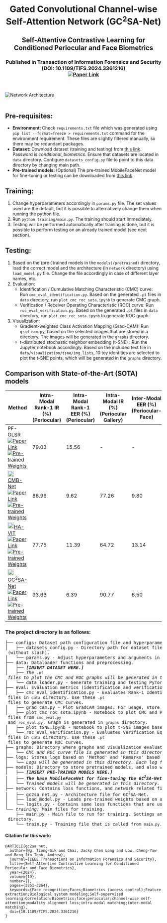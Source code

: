 <h1 align="center">
    Gated Convolutional Channel-wise Self-Attention Network (GC<sup>2</sup>SA-Net)
</h1>
<h2 align="center">
    Self-Attentive Contrastive Learning for Conditioned Periocular and Face Biometrics
</h2>
<h3 align="center">
    Published in Transaction of Information Forensics and Security (DOI: 10.1109/TIFS.2024.3361216) </br>
    <a href="https://ieeexplore.ieee.org/document/10418204"> <img src="https://img.shields.io/badge/paper-link-blue.svg" alt="Paper Link"> </a>
</h3>
<br/>

![Network Architecture](GC2SA_Net_Architecture.jpg?raw=true "GC2SA_Net")
<br/></br>

## Pre-requisites:
- <b>Environment: </b>Check `requirements.txt` file which was generated using `pip list --format=freeze > requirements.txt` command for the environment requirement. These files are slightly filtered manually, so there may be redundant packages.
- <b>Dataset: </b> Download dataset (training and testing) from [this link](https://www.dropbox.com/s/bfub8fmc44tvcxb/periocular_face_dataset.zip?dl=0). Password is _conditional\_biometrics_.
Ensure that datasets are located in `data` directory. Configure `datasets_config.py` file to point to this data directory by changing main path.
- <b>Pre-trained models: </b>(Optional) The pre-trained MobileFaceNet model for fine-tuning or testing can be downloaded from [this link](https://www.dropbox.com/scl/fi/l3k1h3tc12vy7puargfc3/MobileFaceNet_1024.pt?rlkey=m9zock9slmaivhij6sptjyzl6&st=jy9cb6oj&dl=0).

## Training: 
1. Change hyperparameters accordingly in `params.py` file. The set values used are the default, but it is possible to alternatively change them when running the python file.
2. Run `python training/main.py`. The training should start immediately.
3. Testing will be performed automatically after training is done, but it is possible to perform testing on an already trained model (see next section).

## Testing:
1. Based on the (pre-)trained models in the `models(/pretrained)` directory, load the correct model and the architecture (in `network` directory) using `load_model.py` file. Change the file accordingly in case of different layer names, etc.
2. Evaluation:
    * Identification / Cumulative Matching Characteristic (CMC) curve: Run `cmc_eval_identification.py`. Based on the generated <code>.pt</code> files in `data` directory, run `plot_cmc_roc_sota.ipynb` to generate CMC graph.
    * Verification / Receiver Operating Characteristic (ROC) curve: Run `roc_eval_verification.py`. Based on the generated <code>.pt</code> files in `data` directory, run `plot_cmc_roc_sota.ipynb` to generate ROC graph.
3. Visualization:
    * Gradient-weighted Class Activation Mapping (Grad-CAM): Run `grad_cam.py`, based on the selected images that are stored in a directory. The images will be generated in the `graphs` directory.
    * t-distributed stochastic neighbor embedding (t-SNE) : Run the Jupyter notebook accordingly. Based on the included text file in `data/visualization/tsne/img_lists`, 10 toy identities are selected to plot the t-SNE points, which will be generated in the `graphs` directory.

## Comparison with State-of-the-Art (SOTA) models

| Method | Intra-Modal Rank-1 IR (%) <br> (Periocular) | Intra-Modal Rank-1 EER (%) <br> (Periocular) | Intra-Modal IR (%) <br> (Periocular Gallery) | Inter-Modal EER (%) <br> (Periocular-Face) |
| --- | --- | --- | --- | --- |
| PF-GLSR <a href="https://ieeexplore.ieee.org/document/9159854"> <img src="https://img.shields.io/badge/paper-link-blue.svg" alt="Paper Link"> </a> <br> <a href="https://www.dropbox.com/scl/fo/gc7lnp66p706ecfr3exz2/AF6Jx_LKAeDOaKqDr2rbtMk?rlkey=skqp1kbwrd3uua1fk68qgmu01&st=dyunrk9r&dl=0"> <img src="https://img.shields.io/badge/pre--trained%20weights-8A2BE2" alt="Pre-trained Weights"> </a> | 79.03 | 15.56 | - | - |
| <a href="https://github.com/tiongsikng/cb_net" target="_blank" rel="noopener noreferrer"><img src="https://raw.githubusercontent.com/FortAwesome/Font-Awesome/6.x/svgs/brands/github.svg" width="20" height="20">CMB-Net</a> <a href="https://ieeexplore.ieee.org/document/9956636"> <img src="https://img.shields.io/badge/paper-link-blue.svg" alt="Paper Link"> </a> <br> <a href="https://www.dropbox.com/scl/fo/h3grey98yeh0ir7i82lbd/AINQZy8eAEU3F4rXJm50MCE?rlkey=h0i1vv0a36uu4xsd2s41bdnaf&st=3ws0bo5q&dl=0"> <img src="https://img.shields.io/badge/pre--trained%20weights-8A2BE2" alt="Pre-trained Weights"> </a> | 86.96 | 9.62 | 77.26 | 9.80 |
| <a href="https://github.com/MIS-DevWorks/HA-ViT" target="_blank" rel="noopener noreferrer"><img src="https://raw.githubusercontent.com/FortAwesome/Font-Awesome/6.x/svgs/brands/github.svg" width="20" height="20">HA-ViT</a> <a href="https://ieeexplore.ieee.org/document/10068230"> <img src="https://img.shields.io/badge/paper-link-blue.svg" alt="Paper Link"> </a> <br> <a href="https://www.dropbox.com/scl/fo/crjb30rnxe95e6cdbolsk/AFT0bjj1-OzFuRTrictlAuQ?rlkey=rmpe6mriebl5l051pcfatog11&st=os5z2084&dl=0"> <img src="https://img.shields.io/badge/pre--trained%20weights-8A2BE2" alt="Pre-trained Weights"> </a> | 77.75 | 11.39 | 64.72 | 13.14 |
| <a href="https://github.com/tiongsikng/gc2sa_net" target="_blank" rel="noopener noreferrer"><img src="https://raw.githubusercontent.com/FortAwesome/Font-Awesome/6.x/svgs/brands/github.svg" width="20" height="20">GC<sup>2</sup>SA-Net</a> <a href="https://ieeexplore.ieee.org/document/10418204"> <img src="https://img.shields.io/badge/paper-link-blue.svg" alt="Paper Link"> </a> <br> <a href="https://www.dropbox.com/scl/fo/z0sxpfbzmgp76erlcjxij/AIthSVT0Ju6VNeZupjtju1Y?rlkey=k8ivz5l1gv464e4dbxvfu40gc&e=1&st=0yt7hmr1&dl=0"> <img src="https://img.shields.io/badge/pre--trained%20weights-8A2BE2" alt="Pre-trained Weights"> </a> | 93.63 | 6.39 | 90.77 | 6.50 |

### The project directory is as follows:
<pre>
├── configs: Dataset path configuration file and hyperparameters.
│   ├── datasets_config.py - Directory path for dataset files. Change 'main' in 'main_path' dictionary to point to dataset, e.g., <code>/home/gc2sa_net/data</code> (without slash).
│   └── params.py - Adjust hyperparameters and arguments in this file for training. 
├── data: Dataloader functions and preprocessing.
│   ├── <i><b>[INSERT DATASET HERE.]</i></b>
│   ├── <i>The <code>.pt</code> files to plot the CMC and ROC graphs will be generated in this directory.</i>
│   └── data_loader.py - Generate training and testing PyTorch dataloader. Adjust the augmentations etc. in this file. Batch size of data is also determined here, based on the values set in <code>params.py</code>.
├── eval: Evaluation metrics (identification and verification). Also contains CMC and ROC evaluations.
│   ├── cmc_eval_identification.py - Evaluates Rank-1 Identification Rate (IR) and generates Cumulative Matching Characteristic (CMC) curve, which are saved as <code>.pt</code> files in <code>data</code> directory. Use these <code>.pt</code> files to generate CMC curves.
│   ├── grad_cam.py - Plot GradCAM images. For usage, store all images in a single folder, and change the path accordingly. More details of usage in the file's main function.
│   ├── plot_cmc_roc_sota.ipynb - Notebook to plot CMC and ROC curves side-by-side, based on generated <code>.pt</code> files from <code>cmc_eval.py</code> and <code>roc_eval.py</code>. Graph is generated in <code>graphs</code> directory.
│   ├── plot_tSNE.ipynb - Notebook to plot t-SNE images based on the 10 identities of periocular-face toy examples. Example of text file (which correlates to the image paths) are in <code>data/visualization/tsne/img_lists</code>.
│   └── roc_eval_verification.py - Evaluates Verification Equal Error Rate (EER) and generates Receiver Operating Characteristic (ROC) curve, which are saved as <code>.pt</code> files in <code>data</code> directory. Use these <code>.pt</code> files to generate ROC curves.
├── graphs: Directory where graphs and visualization evaluations are generated.
│   └── <i>CMC and ROC curve file is generated in this directory. Some evaluation images are also generated in this directory.</i>
├── logs: Stores logs based on 'Method' and 'Remarks' based on config files, with time.
│   └── <i>Logs will be generated in this directory. Each log folder will contain backups of training files with network files and hyperparameters used.</i>
├── models: Directory to store pretrained models, and also where models are generated.
│   ├── <i><b>[INSERT PRE-TRAINED MODELS HERE.]</i></b>
│   ├── <i><b>The base MobileFaceNet for fine-tuning the GC<sup>2</sup>SA-Net can be downloaded in <a href="https://www.dropbox.com/scl/fi/l3k1h3tc12vy7puargfc3/MobileFaceNet_1024.pt?rlkey=m9zock9slmaivhij6sptjyzl6&st=jy9cb6oj&dl=0">this link</a>.</i></b>
│   └── <i>Trained models will be generated in this directory.</i>
├── network: Contains loss functions, and network related files.
│   ├── gc2sa_net.py - Architecture file for GC<sup>2</sup>SA-Net.
│   ├── load_model.py - Loads pre-trained weights based on a given model.
│   └── logits.py - Contains some loss functions that are used.
└── <i>training:</i> Main files for training.
    ├── main.py - Main file to run for training. Settings and hyperparameters are based on the files in <code>configs</code> directory.
    └── train.py - Training file that is called from <code>main.py</code>. Gets batch of dataloader and contains criterion for loss back-propagation.
</pre>

#### Citation for this work:
```
@ARTICLE{gc2sa_net,
  author={Ng, Tiong-Sik and Chai, Jacky Chen Long and Low, Cheng-Yaw and Beng Jin Teoh, Andrew},
  journal={IEEE Transactions on Information Forensics and Security}, 
  title={Self-Attentive Contrastive Learning for Conditioned Periocular and Face Biometrics}, 
  year={2024},
  volume={19},
  number={},
  pages={3251-3264},
  keywords={Face recognition;Faces;Biometrics (access control);Feature extraction;Biological system modeling;Self-supervised learning;Correlation;Biometrics;face;periocular;channel-wise self-attention;modality alignment loss;intra-modal matching;inter-modal matching},
  doi={10.1109/TIFS.2024.3361216}
}
```